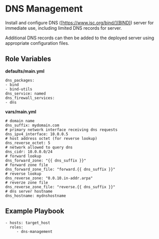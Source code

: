 DNS Management
=========

Install and configure DNS ([https://www.isc.org/bind/](BIND)) server for immediate use, including limited DNS records for server.  

Additional DNS records can then be added to the deployed server using appropriate configuration files.

Role Variables
--------------
**defaults/main.yml**  

```
dns_packages:
- bind
- bind-utils
dns_service: named
dns_firewall_services:
- dns
```

**vars/main.yml**  

```
# domain name
dns_suffix: mydomain.com
# primary network interface receiving dns requests
dns_ipv4_interface: 10.0.0.5
# host address octet (for reverse lookup)
dns_reverse_octet: 5
# network allowed to query dns
dns_cidr: 10.0.0.0/24
# forward lookup
dns_forward_zone: "{{ dns_suffix }}"
# forward zone file
dns_forward_zone_file: "forward.{{ dns_suffix }}"
# reverse lookup
dns_reverse_zone: "0.0.10.in-addr.arpa"
# reverze zone file
dns_reverse_zone_file: "reverse.{{ dns_suffix }}"
# dns server hostname
dns_hostname: mydnshostname
```

Example Playbook
----------------
```
- hosts: target_host
  roles:
     - dns-management
```
